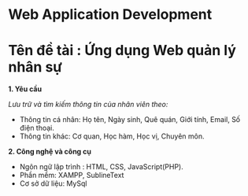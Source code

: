 # Web Application Development
# Tên đề tài : Ứng dụng Web quản lý nhân sự

**1. Yêu cầu**

*Lưu trữ và tìm kiếm thông tin của nhân viên theo:*

* Thông tin cá nhân: Họ tên, Ngày sinh, Quê quán, Giới tính, Email, Số điện thoại.
* Thông tin khác: Cơ quan, Học hàm, Học vị, Chuyên môn.

**2. Công nghệ và công cụ**

* Ngôn ngữ lập trình : HTML, CSS, JavaScript(PHP).
* Phần mềm: XAMPP, SublineText
* Cơ sở dữ liệu: MySql

